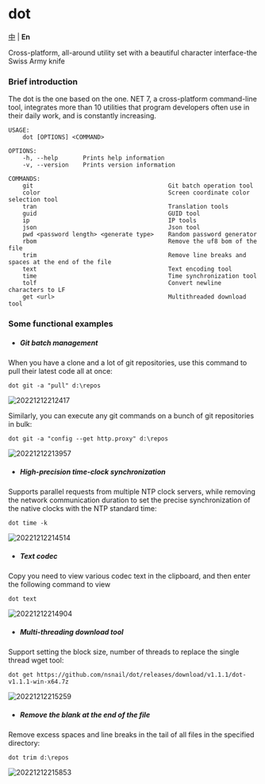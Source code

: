 # dot

[中](README.zh-CN.md) | **En**

Cross-platform, all-around utility set with a beautiful character interface-the Swiss Army knife

### Brief introduction

The dot is the one based on the one. NET 7, a cross-platform command-line tool, integrates more than 10 utilities that
program developers often use in their daily work, and is constantly increasing.

```
USAGE:
    dot [OPTIONS] <COMMAND>

OPTIONS:
    -h, --help       Prints help information
    -v, --version    Prints version information

COMMANDS:
    git                                      Git batch operation tool
    color                                    Screen coordinate color selection tool
    tran                                     Translation tools
    guid                                     GUID tool
    ip                                       IP tools
    json                                     Json tool
    pwd <password length> <generate type>    Random password generator
    rbom                                     Remove the uf8 bom of the file
    trim                                     Remove line breaks and spaces at the end of the file
    text                                     Text encoding tool
    time                                     Time synchronization tool
    tolf                                     Convert newline characters to LF
    get <url>                                Multithreaded download tool

```

### Some functional examples

- ##### Git batch management

When you have a clone and a lot of git repositories, use this command to pull their latest code all at once:

```
dot git -a "pull" d:\repos
```

![20221212212417](./assets/snapshots/20221212212417.png)

Similarly, you can execute any git commands on a bunch of git repositories in bulk:

```
dot git -a "config --get http.proxy" d:\repos
```

![20221212213957](./assets/snapshots/20221212213957.png)

- ##### High-precision time-clock synchronization

Supports parallel requests from multiple NTP clock servers, while removing the network communication duration to set the
precise synchronization of the native clocks with the NTP standard time:

```
dot time -k
```

![20221212214514](./assets/snapshots/20221212214514.png)

- ##### Text codec

Copy you need to view various codec text in the clipboard, and then enter the following command to view

```
dot text
```

![20221212214904](./assets/snapshots/20221212214904.png)

- ##### Multi-threading download tool

Support setting the block size, number of threads to replace the single thread wget tool:

```
dot get https://github.com/nsnail/dot/releases/download/v1.1.1/dot-v1.1.1-win-x64.7z
```

![20221212215259](./assets/snapshots/20221212215259.png)

- ##### Remove the blank at the end of the file

Remove excess spaces and line breaks in the tail of all files in the specified directory:

```
dot trim d:\repos
```

![20221212215853](./assets/snapshots/20221212215853.png)